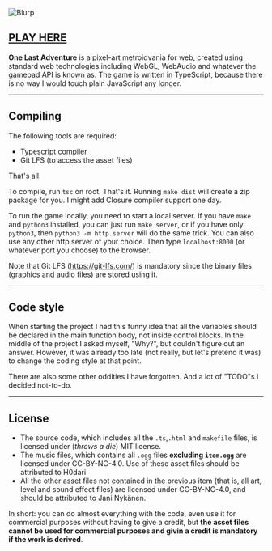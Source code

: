 ![Blurp](https://img.itch.zone/aW1nLzEzOTU2NDQzLnBuZw==/original/fXAEWf.png)


## [PLAY HERE](https://jani-nykanen.itch.io/one-last-adventure)


**One Last Adventure** is a pixel-art metroidvania for web, created using standard web technologies including WebGL, WebAudio and whatever the gamepad API is known as. The game is written in TypeScript, because there is no way I would touch plain JavaScript any longer.

-----

## Compiling

The following tools are required:
- Typescript compiler
- Git LFS (to access the asset files)
  
That's all.


To compile, run `tsc` on root. That's it. Running `make dist` will create a zip package for you. I might add Closure compiler support one day. 


To run the game locally, you need to start a local server. If you have `make` and `python3` installed, you can just run `make server`, or if you have only `python3`, then `python3 -m http.server` will do the same trick. You can also use any other http server of your choice. Then type `localhost:8000` (or whatever port you choose) to the browser.


Note that Git LFS (https://git-lfs.com/) is mandatory since the binary files (graphics and audio files) are stored using it.


------


## Code style

When starting the project I had this funny idea that all the variables should be declared in the main function body, not inside control blocks. In the middle of the project I asked myself, "Why?", but couldn't figure out an answer. However, it was already too late (not really, but let's pretend it was) to change the coding style at that point.

There are also some other oddities I have forgotten. And a lot of "TODO"s I decided not-to-do.


------


## License

- The source code, which includes all the `.ts`,`.html` and `makefile` files, is licensed under (*throws a die*) MIT license.
- The music files, which contains all `.ogg` files **excluding `item.ogg`** are licensed under CC-BY-NC-4.0. Use of these asset files should be attributed to H0dari
- All the other asset files not contained in the previous item (that is, all art, level and sound effect files) are licensed under CC-BY-NC-4.0, and should be attributed to Jani Nykänen.

In short: you can do almost everything with the code, even use it for commercial purposes without having to give a credit, but **the asset files cannot be used for commercial purposes and givin a credit is mandatory if the work is derived**.


